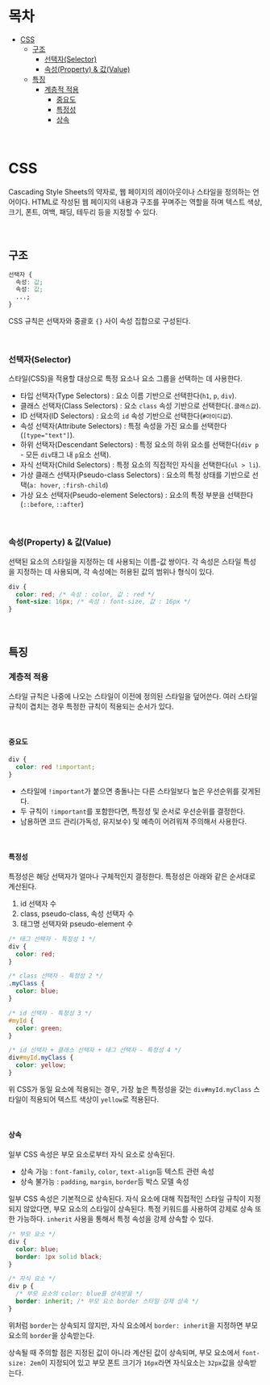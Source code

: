 # 목차

- [CSS](#css)
  - [구조](#구조)
    - [선택자(Selector)](#선택자selector)
    - [속성(Property) & 값(Value)](#속성property--값value)
  - [특징](#특징)
    - [계층적 적용](#계층적-적용)
      - [중요도](#중요도)
      - [특정성](#특정성)
      - [상속](#상속)

<br>

# CSS

Cascading Style Sheets의 약자로, 웹 페이지의 레이아웃이나 스타일을 정의하는 언어이다. HTML로 작성된 웹 페이지의 내용과 구조를 꾸며주는 역할을 하며 텍스트 색상, 크기, 폰트, 여백, 패딩, 테두리 등을 지정할 수 있다.

<br>

## 구조

```css
선택자 {
  속성: 값;
  속성: 값;
  ...;
}
```

CSS 규칙은 선택자와 중괄호 `{}` 사이 속성 집합으로 구성된다.

<br>

### 선택자(Selector)

스타일(CSS)을 적용할 대상으로 특정 요소나 요소 그룹을 선택하는 데 사용한다.

- 타입 선택자(Type Selectors) : 요소 이름 기반으로 선택한다(`h1`, `p`, `div`).
- 클래스 선택자(Class Selectors) : 요소 `class` 속성 기반으로 선택한다(`.클래스값`).
- ID 선택자(ID Selectors) : 요소의 `id` 속성 기반으로 선택한다(`#아이디값`).
- 속성 선택자(Attribute Selectors) : 특정 속성을 가진 요소를 선택한다(`[type="text"]`).
- 하위 선택자(Descendant Selectors) : 특정 요소의 하위 요소를 선택한다(`div p` - 모든 `div`태그 내 `p`요소 선택).
- 자식 선택자(Child Selectors) : 특정 요소의 직접적인 자식을 선택한다(`ul > li`).
- 가상 클래스 선택자(Pseudo-class Selectors) : 요소의 특정 상태를 기반으로 선택(`a: hover`, `:firsh-child`)
- 가상 요소 선택자(Pseudo-element Selectors) : 요소의 특정 부분을 선택한다(`::before`, `::after`)

<br>

### 속성(Property) & 값(Value)

선택된 요소의 스타일을 지정하는 데 사용되는 이름-값 쌍이다. 각 속성은 스타일 특성을 지정하는 데 사용되며, 각 속성에는 허용된 값의 범위나 형식이 있다.

```css
div {
  color: red; /* 속성 : color, 값 : red */
  font-size: 16px; /* 속성 : font-size, 값 : 16px */
}
```

<br>

## 특징

### 계층적 적용

스타일 규칙은 나중에 나오는 스타일이 이전에 정의된 스타일을 덮어쓴다. 여러 스타일 규칙이 겹치는 경우 특정한 규칙이 적용되는 순서가 있다.

<br>

#### 중요도

```css
div {
  color: red !important;
}
```

- 스타일에 `!important`가 붙으면 충돌나는 다른 스타일보다 높은 우선순위를 갖게된다.
- 두 규칙이 `!important`를 포함한다면, 특정성 및 순서로 우선순위를 결정한다.
- 남용하면 코드 관리(가독성, 유지보수) 및 예측이 어려워져 주의해서 사용한다.

<br>

#### 특정성

특정성은 해당 선택자가 얼마나 구체적인지 결정한다. 특정성은 아래와 같은 순서대로 계산된다.

1. id 선택자 수
2. class, pseudo-class, 속성 선택자 수
3. 태그명 선택자와 pseudo-element 수

```css
/* 태그 선택자 - 특정성 1 */
div {
  color: red;
}

/* class 선택자 - 특정성 2 */
.myClass {
  color: blue;
}

/* id 선택자 - 특정성 3 */
#myId {
  color: green;
}

/* id 선택자 + 클래스 선택자 + 태그 선택자 - 특정성 4 */
div#myId.myClass {
  color: yellow;
}
```

위 CSS가 동일 요소에 적용되는 경우, 가장 높은 특정성을 갖는 `div#myId.myClass` 스타일이 적용되어 텍스트 색상이 `yellow`로 적용된다.

<br>

#### 상속

일부 CSS 속성은 부모 요소로부터 자식 요소로 상속된다.

- 상속 가능 : `font-family`, `color`, `text-align`등 텍스트 관련 속성
- 상속 불가능 : `padding`, `margin`, `border`등 박스 모델 속성

일부 CSS 속성은 기본적으로 상속된다. 자식 요소에 대해 직접적인 스타일 규칙이 지정되지 않았다면, 부모 요소의 스타일이 상속된다. 특정 키워드를 사용하여 강제로 상속 또한 가능하다. `inherit` 사용을 통해서 특정 속성을 강제 상속할 수 있다.

```css
/* 부모 요소 */
div {
  color: blue;
  border: 1px solid black;
}

/* 자식 요소 */
div p {
  /* 부모 요소의 color: blue를 상속받음 */
  border: inherit; /* 부모 요소 border 스타일 강제 상속 */
}
```

위처럼 `border`는 상속되지 않지만, 자식 요소에서 `border: inherit`을 지정하면 부모 요소의 `border`을 상속받는다.

상속될 때 주의할 점은 지정된 값이 아니라 계산된 값이 상속되며, 부모 요소에서 `font-size: 2em`이 지정되어 있고 부모 폰트 크기가 `16px`라면 자식요소는 `32px`값을 상속받는다.
